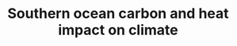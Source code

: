 ---
title: "Southern ocean carbon and heat impact on climate"
citation: "SO-CHIC consortium, Sallée, J.B., Abrahamsen, E.P., Allaigre, C., Auger, M., Ayres, H., Badhe, R., Boutin, J., Brearley, J.A., de Lavergne, C. and ten Doeschate, A.M.M., **du Plessis., M.D.,** and others., 2023. Southern ocean carbon and heat impact on climate. Philosophical Transactions of the Royal Society A, 381(2249), p.20220056."
doi: "https://doi.org/10.1098/rsta.2022.0056" 
category: manuscripts
---